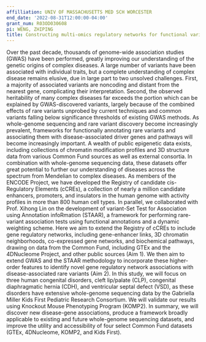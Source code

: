 ```yaml
---
affilliation: UNIV OF MASSACHUSETTS MED SCH WORCESTER
end_date: '2022-08-31T12:00:00-04:00'
grant_num: R03OD030608
pi: WENG, ZHIPING
title: Constructing multi-omics regulatory networks for functional variant annotation
---
```

Over the past decade, thousands of genome-wide association studies (GWAS) have been performed, greatly improving our understanding of the genetic origins of complex diseases. A large number of variants have been associated with individual traits, but a complete understanding of complex disease remains elusive, due in large part to two unsolved challenges. First, a majority of associated variants are noncoding and distant from the nearest gene, complicating their interpretation. Second, the observed heritability of many complex diseases far exceeds the portion which can be explained by GWAS-discovered variants, largely because of the combined effects of rare variants unprobed by current techniques and common variants falling below significance thresholds of existing GWAS methods. As whole-genome sequencing and rare variant discovery become increasingly prevalent, frameworks for functionally annotating rare variants and associating them with disease-associated driver genes and pathways will become increasingly important. A wealth of public epigenetic data exists, including collections of chromatin modification profiles and 3D structure data from various Common Fund sources as well as external consortia. In combination with whole-genome sequencing data, these datasets offer great potential to further our understanding of diseases across the spectrum from Mendelian to complex diseases. As members of the ENCODE Project, we have developed the Registry of candidate cis-Regulatory Elements (cCREs), a collection of nearly a million candidate enhancers, promoters, and insulators in the human genome with activity profiles in more than 800 human cell types. In parallel, we collaborated with Prof. Xihong Lin on the development of variant-Set Test for Association using Annotation infoRmation (STAAR), a framework for performing rare-variant association tests using functional annotations and a dynamic weighting scheme. Here we aim to extend the Registry of cCREs to include gene regulatory networks, including gene-enhancer links, 3D chromatin neighborhoods, co-expressed gene networks, and biochemical pathways, drawing on data from the Common Fund, including GTEx and the 4DNucleome Project, and other public sources (Aim 1). We then aim to extend GWAS and the STAAR methodology to incorporate these higher-order features to identify novel gene regulatory network associations with disease-associated rare variants (Aim 2). In this study, we will focus on three human congenital disorders, cleft lip/palate (CLP), congenital diaphragmatic hernia (CDH), and ventricular septal defect (VSD), as these disorders have extensive whole-genome sequencing data by the Gabriella Miller Kids First Pediatric Research Consortium. We will validate our results using Knockout Mouse Phenotyping Program (KOMP2). In summary, we will discover new disease-gene associations, produce a framework broadly applicable to existing and future whole-genome sequencing datasets, and improve the utility and accessibility of four select Common Fund datasets (GTEx, 4DNucleome, KOMP2, and Kids First).